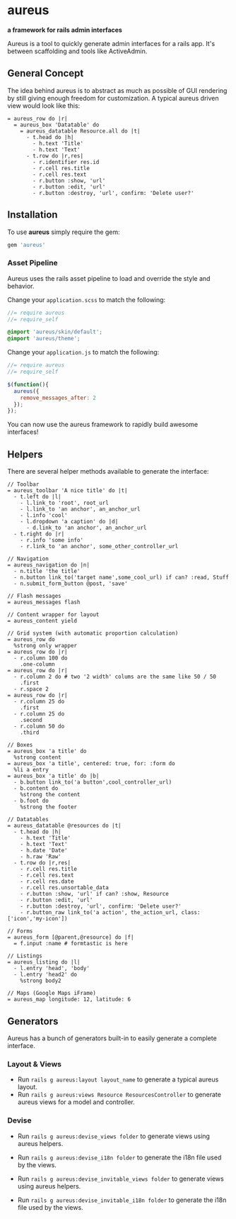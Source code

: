 # aureus

**a framework for rails admin interfaces**

Aureus is a tool to quickly generate admin interfaces for a rails app.
It's between scaffolding and tools like ActiveAdmin.

## General Concept

The idea behind aureus is to abstract as much as possible of GUI rendering by still giving enough freedom for customization.
A typical aureus driven view would look like this:

```haml
= aureus_row do |r|
  = aureus_box 'Datatable' do
    = aureus_datatable Resource.all do |t|
      - t.head do |h|
        - h.text 'Title'
        - h.text 'Text'
      - t.row do |r,res|
        - r.identifier res.id
        - r.cell res.title
        - r.cell res.text
        - r.button :show, 'url'
        - r.button :edit, 'url'
        - r.button :destroy, 'url', confirm: 'Delete user?'
```

## Installation

To use **aureus** simply require the gem:

```ruby
gem 'aureus'
```

### Asset Pipeline

Aureus uses the rails asset pipeline to load and override the style and behavior.

Change your `application.scss` to match the following:

```scss
//= require aureus
//= require_self

@import 'aureus/skin/default';
@import 'aureus/theme';
```

Change your `application.js` to match the following:

```javascript
//= require aureus
//= require_self

$(function(){
  aureus({
    remove_messages_after: 2
  });
});
```

You can now use the aureus framework to rapidly build awesome interfaces!

## Helpers

There are several helper methods available to generate the interface:

```haml
// Toolbar
= aureus_toolbar 'A nice title' do |t|
  - t.left do |l|
    - l.link_to 'root', root_url
    - l.link_to 'an anchor', an_anchor_url
    - l.info 'cool'
    - l.dropdown 'a caption' do |d|
      - d.link_to 'an anchor', an_anchor_url
  - t.right do |r|
    - r.info 'some info'
    - r.link_to 'an anchor', some_other_controller_url

// Navigation
= aureus_navigation do |n|
  - n.title 'the title'
  - n.button link_to('target name',some_cool_url) if can? :read, Stuff
  - n.submit_form_button @post, 'save'

// Flash messages
= aureus_messages flash

// Content wrapper for layout
= aureus_content yield

// Grid system (with automatic proportion calculation)
= aureus_row do
  %strong only wrapper
= aureus_row do |r|
  - r.column 100 do
    .one-column
= aureus_row do |r|
  - r.column 2 do # two '2 width' colums are the same like 50 / 50
    .first
  - r.space 2
= aureus_row do |r|
  - r.column 25 do
    .first
  - r.column 25 do
    .second
  - r.column 50 do
    .third

// Boxes
= aureus_box 'a title' do
  %strong content
= aureus_box 'a title', centered: true, for: :form do
  %li a entry
= aureus_box 'a title' do |b|
  - b.button link_to('a button',cool_controller_url)
  - b.content do
    %strong the content
  - b.foot do
    %strong the footer

// Datatables
= aureus_datatable @resources do |t|
  - t.head do |h|
    - h.text 'Title'
    - h.text 'Text'
    - h.date 'Date'
    - h.raw 'Raw'
  - t.row do |r,res|
    - r.cell res.title
    - r.cell res.text
    - r.cell res.date
    - r.cell res.unsortable_data
    - r.button :show, 'url' if can? :show, Resource
    - r.button :edit, 'url'
    - r.button :destroy, 'url', confirm: 'Delete user?'
    - r.button_raw link_to('a action', the_action_url, class: ['icon','my-icon'])

// Forms
= aureus_form [@parent,@resource] do |f|
  = f.input :name # formtastic is here

// Listings
= aureus_listing do |l|
  - l.entry 'head', 'body'
  - l.entry 'head2' do
    %strong body2

// Maps (Google Maps iFrame)
= aureus_map longitude: 12, latitude: 6
```

## Generators

Aureus has a bunch of generators built-in to easily generate a complete interface.

### Layout & Views

* Run `rails g aureus:layout layout_name` to generate a typical aureus layout.
* Run `rails g aureus:views Resource ResourcesController` to generate aureus views for a model and controller.

### Devise

* Run `rails g aureus:devise_views folder` to generate views using aureus helpers.
* Run `rails g aureus:devise_i18n folder` to generate the i18n file used by the views.

* Run `rails g aureus:devise_invitable_views folder` to generate views using aureus helpers.
* Run `rails g aureus:devise_invitable_i18n folder` to generate the i18n file used by the views.
